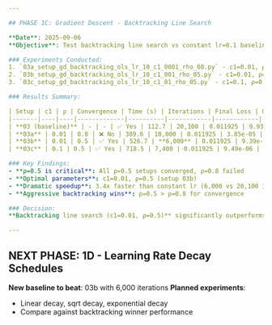 ```yaml
---

## PHASE 1C: Gradient Descent - Backtracking Line Search

**Date**: 2025-09-06  
**Objective**: Test backtracking line search vs constant lr=0.1 baseline

### Experiments Conducted:
1. `03a_setup_gd_backtracking_ols_lr_10_c1_0001_rho_08.py` - c1=0.01, ρ=0.8
2. `03b_setup_gd_backtracking_ols_lr_10_c1_001_rho_05.py` - c1=0.01, ρ=0.5
3. `03c_setup_gd_backtracking_ols_lr_10_c1_01_rho_05.py` - c1=0.1, ρ=0.5

### Results Summary:

| Setup | c1 | ρ | Convergence | Time (s) | Iterations | Final Loss | Gradient Norm | Status |
|-------|----|----|-------------|----------|------------|------------|---------------|---------|
| **03 (baseline)** | - | - | ✅ Yes | 112.7 | 20,100 | 0.011925 | 9.93e-06 | Reference |
| **03a** | 0.01 | 0.8 | ❌ No | 389.6 | 10,000 | 0.011925 | 3.85e-05 | Failed |
| **03b** | 0.01 | 0.5 | ✅ Yes | 526.7 | **6,000** | 0.011925 | 9.39e-06 | 🏆 **Winner** |
| **03c** | 0.1 | 0.5 | ✅ Yes | 718.5 | 7,400 | 0.011925 | 9.49e-06 | Success |

### Key Findings:
- **ρ=0.5 is critical**: All ρ=0.5 setups converged, ρ=0.8 failed
- **Optimal parameters**: c1=0.01, ρ=0.5 (setup 03b)
- **Dramatic speedup**: 3.4x faster than constant lr (6,000 vs 20,100 iterations)
- **Aggressive backtracking wins**: ρ=0.5 > ρ=0.8 for convergence

### Decision:
**Backtracking line search (c1=0.01, ρ=0.5)** significantly outperforms constant learning rate.

---
```


## NEXT PHASE: 1D - Learning Rate Decay Schedules

**New baseline to beat**: 03b with 6,000 iterations
**Planned experiments**:
- Linear decay, sqrt decay, exponential decay
- Compare against backtracking winner performance